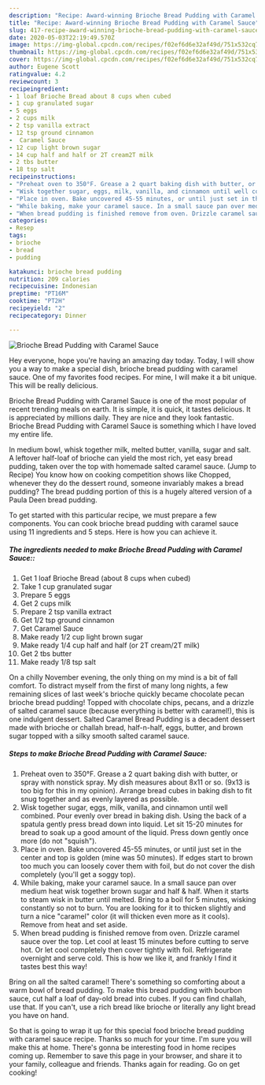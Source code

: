 ```yaml
---
description: "Recipe: Award-winning Brioche Bread Pudding with Caramel Sauce"
title: "Recipe: Award-winning Brioche Bread Pudding with Caramel Sauce"
slug: 417-recipe-award-winning-brioche-bread-pudding-with-caramel-sauce
date: 2020-05-03T22:19:49.570Z
image: https://img-global.cpcdn.com/recipes/f02ef6d6e32af49d/751x532cq70/brioche-bread-pudding-with-caramel-sauce-recipe-main-photo.jpg
thumbnail: https://img-global.cpcdn.com/recipes/f02ef6d6e32af49d/751x532cq70/brioche-bread-pudding-with-caramel-sauce-recipe-main-photo.jpg
cover: https://img-global.cpcdn.com/recipes/f02ef6d6e32af49d/751x532cq70/brioche-bread-pudding-with-caramel-sauce-recipe-main-photo.jpg
author: Eugene Scott
ratingvalue: 4.2
reviewcount: 3
recipeingredient:
- 1 loaf Brioche Bread about 8 cups when cubed
- 1 cup granulated sugar
- 5 eggs
- 2 cups milk
- 2 tsp vanilla extract
- 12 tsp ground cinnamon
-  Caramel Sauce
- 12 cup light brown sugar
- 14 cup half and half or 2T cream2T milk
- 2 tbs butter
- 18 tsp salt
recipeinstructions:
- "Preheat oven to 350°F. Grease a 2 quart baking dish with butter, or spray with nonstick spray. My dish measures about 8x11 or so. (9x13 is too big for this in my opinion). Arrange bread cubes in baking dish to fit snug together and as evenly layered as possible."
- "Wisk together sugar, eggs, milk, vanilla, and cinnamon until well combined. Pour evenly over bread in baking dish. Using the back of a spatula gently press bread down into liquid. Let sit 15-20 minutes for bread to soak up a good amount of the liquid. Press down gently once more (do not &#34;squish&#34;)."
- "Place in oven. Bake uncovered 45-55 minutes, or until just set in the center and top is golden (mine was 50 minutes). If edges start to brown too much you can loosely cover them with foil, but do not cover the dish completely (you&#39;ll get a soggy top)."
- "While baking, make your caramel sauce. In a small sauce pan over medium heat wisk together brown sugar and half &amp; half. When it starts to steam wisk in butter until melted. Bring to a boil for 5 minutes, wisking constantly so not to burn. You are looking for it to thicken slightly and turn a nice &#34;caramel&#34; color (it will thicken even more as it cools). Remove from heat and set aside."
- "When bread pudding is finished remove from oven. Drizzle caramel sauce over the top. Let cool at least 15 minutes before cutting to serve hot. Or let cool completely then cover tightly with foil. Refrigerate overnight and serve cold. This is how we like it, and frankly I find it tastes best this way!"
categories:
- Resep
tags:
- brioche
- bread
- pudding

katakunci: brioche bread pudding
nutrition: 209 calories
recipecuisine: Indonesian
preptime: "PT16M"
cooktime: "PT2H"
recipeyield: "2"
recipecategory: Dinner

---
```



![Brioche Bread Pudding with Caramel Sauce](https://img-global.cpcdn.com/recipes/f02ef6d6e32af49d/751x532cq70/brioche-bread-pudding-with-caramel-sauce-recipe-main-photo.jpg)

Hey everyone, hope you're having an amazing day today. Today, I will show you a way to make a special dish, brioche bread pudding with caramel sauce. One of my favorites food recipes. For mine, I will make it a bit unique. This will be really delicious.

Brioche Bread Pudding with Caramel Sauce is one of the most popular of recent trending meals on earth. It is simple, it is quick, it tastes delicious. It is appreciated by millions daily. They are nice and they look fantastic. Brioche Bread Pudding with Caramel Sauce is something which I have loved my entire life.

In medium bowl, whisk together milk, melted butter, vanilla, sugar and salt. A leftover half-loaf of brioche can yield the most rich, yet easy bread pudding, taken over the top with homemade salted caramel sauce. (Jump to Recipe) You know how on cooking competition shows like Chopped, whenever they do the dessert round, someone invariably makes a bread pudding? The bread pudding portion of this is a hugely altered version of a Paula Deen bread pudding.


To get started with this particular recipe, we must prepare a few components. You can cook brioche bread pudding with caramel sauce using 11 ingredients and 5 steps. Here is how you can achieve it.

##### The ingredients needed to make Brioche Bread Pudding with Caramel Sauce::

1. Get 1 loaf Brioche Bread (about 8 cups when cubed)
1. Take 1 cup granulated sugar
1. Prepare 5 eggs
1. Get 2 cups milk
1. Prepare 2 tsp vanilla extract
1. Get 1/2 tsp ground cinnamon
1. Get  Caramel Sauce
1. Make ready 1/2 cup light brown sugar
1. Make ready 1/4 cup half and half (or 2T cream/2T milk)
1. Get 2 tbs butter
1. Make ready 1/8 tsp salt


On a chilly November evening, the only thing on my mind is a bit of fall comfort. To distract myself from the first of many long nights, a few remaining slices of last week&#39;s brioche quickly became chocolate pecan brioche bread pudding! Topped with chocolate chips, pecans, and a drizzle of salted caramel sauce (because everything is better with caramel!), this is one indulgent dessert. Salted Caramel Bread Pudding is a decadent dessert made with brioche or challah bread, half-n-half, eggs, butter, and brown sugar topped with a silky smooth salted caramel sauce. 

##### Steps to make Brioche Bread Pudding with Caramel Sauce:

1. Preheat oven to 350°F. Grease a 2 quart baking dish with butter, or spray with nonstick spray. My dish measures about 8x11 or so. (9x13 is too big for this in my opinion). Arrange bread cubes in baking dish to fit snug together and as evenly layered as possible.
1. Wisk together sugar, eggs, milk, vanilla, and cinnamon until well combined. Pour evenly over bread in baking dish. Using the back of a spatula gently press bread down into liquid. Let sit 15-20 minutes for bread to soak up a good amount of the liquid. Press down gently once more (do not &#34;squish&#34;).
1. Place in oven. Bake uncovered 45-55 minutes, or until just set in the center and top is golden (mine was 50 minutes). If edges start to brown too much you can loosely cover them with foil, but do not cover the dish completely (you&#39;ll get a soggy top).
1. While baking, make your caramel sauce. In a small sauce pan over medium heat wisk together brown sugar and half &amp; half. When it starts to steam wisk in butter until melted. Bring to a boil for 5 minutes, wisking constantly so not to burn. You are looking for it to thicken slightly and turn a nice &#34;caramel&#34; color (it will thicken even more as it cools). Remove from heat and set aside.
1. When bread pudding is finished remove from oven. Drizzle caramel sauce over the top. Let cool at least 15 minutes before cutting to serve hot. Or let cool completely then cover tightly with foil. Refrigerate overnight and serve cold. This is how we like it, and frankly I find it tastes best this way!


Bring on all the salted caramel! There&#39;s something so comforting about a warm bowl of bread pudding. To make this bread pudding with bourbon sauce, cut half a loaf of day-old bread into cubes. If you can find challah, use that. If you can&#39;t, use a rich bread like brioche or literally any light bread you have on hand. 

So that is going to wrap it up for this special food brioche bread pudding with caramel sauce recipe. Thanks so much for your time. I'm sure you will make this at home. There's gonna be interesting food in home recipes coming up. Remember to save this page in your browser, and share it to your family, colleague and friends. Thanks again for reading. Go on get cooking!
